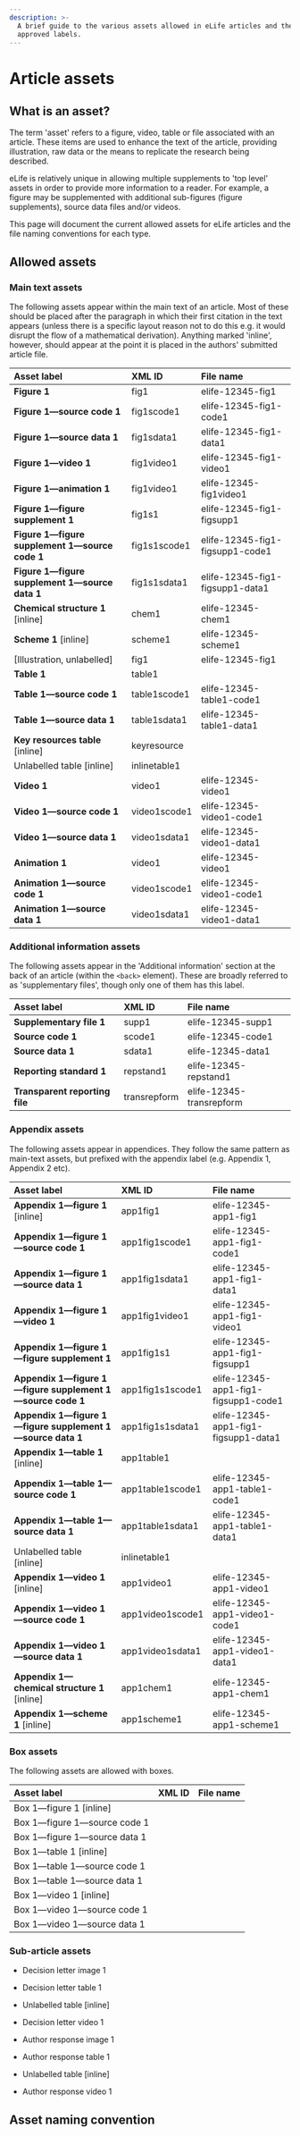 ```yaml
---
description: >-
  A brief guide to the various assets allowed in eLife articles and their
  approved labels.
---
```


# Article assets

## What is an asset?

The term 'asset' refers to a figure, video, table or file associated with an article. These items are used to enhance the text of the article, providing illustration, raw data or the means to replicate the research being described.

eLife is relatively unique in allowing multiple supplements to 'top level' assets in order to provide more information to a reader. For example, a figure may be supplemented with additional sub-figures \(figure supplements\), source data files and/or videos.

This page will document the current allowed assets for eLife articles and the file naming conventions for each type.

## Allowed assets

### Main text assets

The following assets appear within the main text of an article. Most of these should be placed after the paragraph in which their first citation in the text appears \(unless there is a specific layout reason not to do this e.g. it would disrupt the flow of a mathematical derivation\). Anything marked 'inline', however, should appear at the point it is placed in the authors' submitted article file.

| Asset label | XML ID | File name |
| :--- | :--- | :--- |
| **Figure 1** | fig1 | elife-12345-fig1 |
| **Figure 1—source code 1** | fig1scode1 | elife-12345-fig1-code1 |
| **Figure 1—source data 1** | fig1sdata1 | elife-12345-fig1-data1 |
| **Figure 1—video 1** | fig1video1 | elife-12345-fig1-video1 |
| **Figure 1—animation 1** | fig1video1 | elife-12345-fig1video1 |
| **Figure 1—figure supplement 1** | fig1s1 | elife-12345-fig1-figsupp1 |
| **Figure 1—figure supplement 1—source code 1** | fig1s1scode1 | elife-12345-fig1-figsupp1-code1 |
| **Figure 1—figure supplement 1—source data 1** | fig1s1sdata1 | elife-12345-fig1-figsupp1-data1 |
| **Chemical structure 1** \[inline\] | chem1 | elife-12345-chem1 |
| **Scheme 1** \[inline\] | scheme1 | elife-12345-scheme1 |
| \[Illustration, unlabelled\] | fig1 | elife-12345-fig1 |
| **Table 1** | table1 |  |
| **Table 1—source code 1** | table1scode1 | elife-12345-table1-code1 |
| **Table 1—source data 1** | table1sdata1 | elife-12345-table1-data1 |
| **Key resources table** \[inline\] | keyresource |  |
| Unlabelled table \[inline\] | inlinetable1 |  |
| **Video 1** | video1 | elife-12345-video1 |
| **Video 1—source code 1** | video1scode1 | elife-12345-video1-code1 |
| **Video 1—source data 1** | video1sdata1 | elife-12345-video1-data1 |
| **Animation 1** | video1 | elife-12345-video1 |
| **Animation 1—source code 1** | video1scode1 | elife-12345-video1-code1 |
| **Animation 1—source data 1** | video1sdata1 | elife-12345-video1-data1 |

### Additional information assets

The following assets appear in the 'Additional information' section at the back of an article \(within the `<back>` element\). These are broadly referred to as 'supplementary files', though only one of them has this label.

| Asset label | XML ID | File name |
| :--- | :--- | :--- |
| **Supplementary file 1** | supp1 | elife-12345-supp1 |
| **Source code 1** | scode1 | elife-12345-code1 |
| **Source data 1** | sdata1 | elife-12345-data1 |
| **Reporting standard 1** | repstand1 | elife-12345-repstand1 |
| **Transparent reporting file** | transrepform | elife-12345-transrepform |

### Appendix assets

The following assets appear in appendices. They follow the same pattern as main-text assets, but prefixed with the appendix label \(e.g. Appendix 1, Appendix 2 etc\).

| Asset label | XML ID | File name |
| :--- | :--- | :--- |
| **Appendix 1—figure 1** \[inline\] | app1fig1 | elife-12345-app1-fig1 |
| **Appendix 1—figure 1—source code 1** | app1fig1scode1 | elife-12345-app1-fig1-code1 |
| **Appendix 1—figure 1—source data 1** | app1fig1sdata1 | elife-12345-app1-fig1-data1 |
| **Appendix 1—figure 1—video 1** | app1fig1video1 | elife-12345-app1-fig1-video1 |
| **Appendix 1—figure 1—figure supplement 1** | app1fig1s1 | elife-12345-app1-fig1-figsupp1 |
| **Appendix 1—figure 1—figure supplement 1—source code 1** | app1fig1s1scode1 | elife-12345-app1-fig1-figsupp1-code1 |
| **Appendix 1—figure 1—figure supplement 1—source data 1** | app1fig1s1sdata1 | elife-12345-app1-fig1-figsupp1-data1 |
| **Appendix 1—table 1** \[inline\] | app1table1 |  |
| **Appendix 1—table 1—source code 1** | app1table1scode1 | elife-12345-app1-table1-code1 |
| **Appendix 1—table 1—source data 1** | app1table1sdata1 | elife-12345-app1-table1-data1 |
| Unlabelled table \[inline\] | inlinetable1 |  |
| **Appendix 1—video 1** \[inline\] | app1video1 | elife-12345-app1-video1 |
| **Appendix 1—video 1—source code 1** | app1video1scode1 | elife-12345-app1-video1-code1 |
| **Appendix 1—video 1—source data 1** | app1video1sdata1 | elife-12345-app1-video1-data1 |
| **Appendix 1—chemical structure 1** \[inline\] | app1chem1 | elife-12345-app1-chem1 |
| **Appendix 1—scheme 1** \[inline\] | app1scheme1 | elife-12345-app1-scheme1 |

### Box assets

The following assets are allowed with boxes.

| Asset label | XML ID | File name |
| :--- | :--- | :--- |
| Box 1—figure 1 \[inline\] |  |  |
| Box 1—figure 1—source code 1 |  |  |
| Box 1—figure 1—source data 1 |  |  |
| Box 1—table 1 \[inline\] |  |  |
| Box 1—table 1—source code 1 |  |  |
| Box 1—table 1—source data 1 |  |  |
| Box 1—video 1 \[inline\] |  |  |
| Box 1—video 1—source code 1 |  |  |
| Box 1—video 1—source data 1 |  |  |

### Sub-article assets

* Decision letter image 1
* Decision letter table 1
* Unlabelled table \[inline\]
* Decision letter video 1



* Author response image 1
* Author response table 1
* Unlabelled table \[inline\]
* Author response video 1

## Asset naming convention

